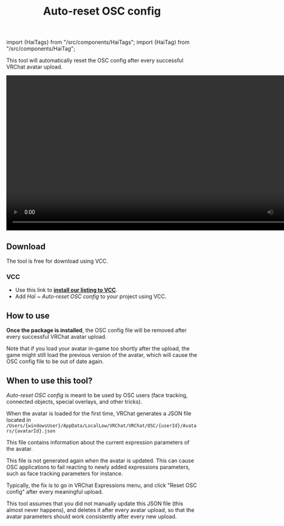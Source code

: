 ﻿---
title: Auto-reset OSC config
---
import {HaiTags} from "/src/components/HaiTags";
import {HaiTag} from "/src/components/HaiTag";

<HaiTags>
<HaiTag requiresVRChat={true} />
</HaiTags>

This tool will automatically reset the OSC config after every successful VRChat avatar upload.

<video controls width="816">
    <source src={require('./img/auto-reset-osc-config/auto-remove-osc-f.mp4').default}/>
</video>

## Download

The tool is free for download using VCC.

### VCC

- Use this link to **[install our listing to VCC](vcc://vpm/addRepo?url=https://hai-vr.github.io/vpm-listing/index.json)**.
- Add *Haï ~ Auto-reset OSC config* to your project using VCC.

## How to use

**Once the package is installed**, the OSC config file will be removed after every successful VRChat avatar upload.

Note that if you load your avatar in-game too shortly after the upload, the game might still load the previous version of the avatar, which will cause the OSC config file to be out of date again.

## When to use this tool?

*Auto-reset OSC config* is meant to be used by OSC users (face tracking, connected objects, special overlays, and other tricks).

When the avatar is loaded for the first time, VRChat generates a JSON file located in `/Users/{windowsUser}/AppData/LocalLow/VRChat/VRChat/OSC/{userId}/Avatars/{avatarId}.json`

This file contains information about the current expression parameters of the avatar.

This file is not generated again when the avatar is updated. This can cause OSC applications to fail reacting to newly added expressions parameters, such as face tracking parameters for instance.

Typically, the fix is to go in VRChat Expressions menu, and click "Reset OSC config" after every meaningful upload.

This tool assumes that you did not manually update this JSON file (this almost never happens), and deletes it after every avatar upload, so that the avatar parameters should work consistently after every new upload.
